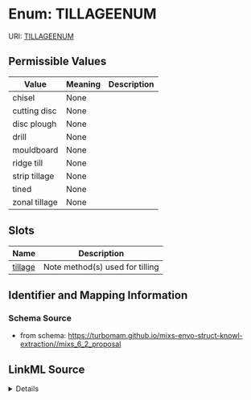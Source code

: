 # Enum: TILLAGEENUM



URI: [TILLAGEENUM](TILLAGEENUM)

## Permissible Values

| Value | Meaning | Description |
| --- | --- | --- |
| chisel | None |  |
| cutting disc | None |  |
| disc plough | None |  |
| drill | None |  |
| mouldboard | None |  |
| ridge till | None |  |
| strip tillage | None |  |
| tined | None |  |
| zonal tillage | None |  |




## Slots

| Name | Description |
| ---  | --- |
| [tillage](tillage.md) | Note method(s) used for tilling |






## Identifier and Mapping Information







### Schema Source


* from schema: https://turbomam.github.io/mixs-envo-struct-knowl-extraction//mixs_6_2_proposal




## LinkML Source

<details>
```yaml
name: TILLAGE_ENUM
from_schema: https://turbomam.github.io/mixs-envo-struct-knowl-extraction//mixs_6_2_proposal
rank: 1000
permissible_values:
  chisel:
    text: chisel
  cutting disc:
    text: cutting disc
  disc plough:
    text: disc plough
  drill:
    text: drill
  mouldboard:
    text: mouldboard
  ridge till:
    text: ridge till
  strip tillage:
    text: strip tillage
  tined:
    text: tined
  zonal tillage:
    text: zonal tillage

```
</details>

